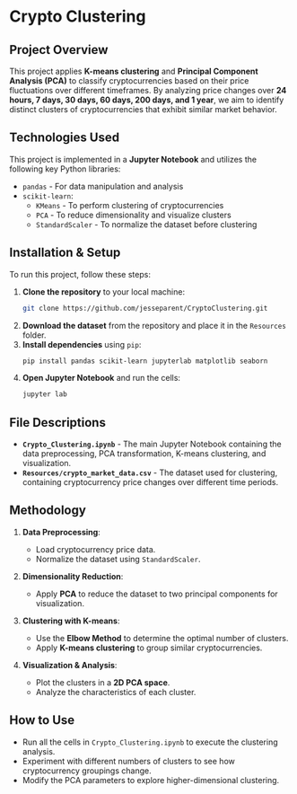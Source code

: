 # Crypto Clustering

## Project Overview

This project applies **K-means clustering** and **Principal Component Analysis (PCA)** to classify cryptocurrencies based on their price fluctuations over different timeframes. By analyzing price changes over **24 hours, 7 days, 30 days, 60 days, 200 days, and 1 year**, we aim to identify distinct clusters of cryptocurrencies that exhibit similar market behavior.

## Technologies Used

This project is implemented in a **Jupyter Notebook** and utilizes the following key Python libraries:

- `pandas` - For data manipulation and analysis
- `scikit-learn`:
  - `KMeans` - To perform clustering of cryptocurrencies
  - `PCA` - To reduce dimensionality and visualize clusters
  - `StandardScaler` - To normalize the dataset before clustering

## Installation & Setup

To run this project, follow these steps:

1. **Clone the repository** to your local machine:
   ```sh
   git clone https://github.com/jesseparent/CryptoClustering.git
   ```
2. **Download the dataset** from the repository and place it in the `Resources` folder.
3. **Install dependencies** using `pip`:
   ```sh
   pip install pandas scikit-learn jupyterlab matplotlib seaborn
   ```
4. **Open Jupyter Notebook** and run the cells:
   ```sh
   jupyter lab
   ```

## File Descriptions

- **`Crypto_Clustering.ipynb`** - The main Jupyter Notebook containing the data preprocessing, PCA transformation, K-means clustering, and visualization.
- **`Resources/crypto_market_data.csv`** - The dataset used for clustering, containing cryptocurrency price changes over different time periods.

## Methodology

1. **Data Preprocessing**:
   - Load cryptocurrency price data.
   - Normalize the dataset using `StandardScaler`.

2. **Dimensionality Reduction**:
   - Apply **PCA** to reduce the dataset to two principal components for visualization.

3. **Clustering with K-means**:
   - Use the **Elbow Method** to determine the optimal number of clusters.
   - Apply **K-means clustering** to group similar cryptocurrencies.

4. **Visualization & Analysis**:
   - Plot the clusters in a **2D PCA space**.
   - Analyze the characteristics of each cluster.

## How to Use

- Run all the cells in `Crypto_Clustering.ipynb` to execute the clustering analysis.
- Experiment with different numbers of clusters to see how cryptocurrency groupings change.
- Modify the PCA parameters to explore higher-dimensional clustering.



